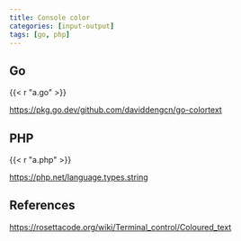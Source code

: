 ```yaml
---
title: Console color
categories: [input-output]
tags: [go, php]
---
```


## Go

{{< r "a.go" >}}

<https://pkg.go.dev/github.com/daviddengcn/go-colortext>

## PHP

{{< r "a.php" >}}

<https://php.net/language.types.string>

## References

<https://rosettacode.org/wiki/Terminal_control/Coloured_text>
